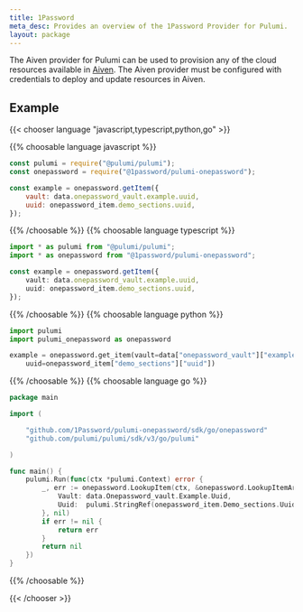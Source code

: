 ```yaml
---
title: 1Password
meta_desc: Provides an overview of the 1Password Provider for Pulumi.
layout: package
---
```


The Aiven provider for Pulumi can be used to provision any of the cloud resources available in [Aiven](https://aiven.io/).
The Aiven provider must be configured with credentials to deploy and update resources in Aiven.

## Example

{{< chooser language "javascript,typescript,python,go" >}}

{{% choosable language javascript %}}

```javascript
const pulumi = require("@pulumi/pulumi");
const onepassword = require("@1password/pulumi-onepassword");

const example = onepassword.getItem({
    vault: data.onepassword_vault.example.uuid,
    uuid: onepassword_item.demo_sections.uuid,
});
```

{{% /choosable %}}
{{% choosable language typescript %}}

```typescript
import * as pulumi from "@pulumi/pulumi";
import * as onepassword from "@1password/pulumi-onepassword";

const example = onepassword.getItem({
    vault: data.onepassword_vault.example.uuid,
    uuid: onepassword_item.demo_sections.uuid,
});
```

{{% /choosable %}}
{{% choosable language python %}}

```python
import pulumi
import pulumi_onepassword as onepassword

example = onepassword.get_item(vault=data["onepassword_vault"]["example"]["uuid"],
    uuid=onepassword_item["demo_sections"]["uuid"])
```

{{% /choosable %}}
{{% choosable language go %}}

```go
package main

import (

	"github.com/1Password/pulumi-onepassword/sdk/go/onepassword"
	"github.com/pulumi/pulumi/sdk/v3/go/pulumi"

)

func main() {
	pulumi.Run(func(ctx *pulumi.Context) error {
		_, err := onepassword.LookupItem(ctx, &onepassword.LookupItemArgs{
			Vault: data.Onepassword_vault.Example.Uuid,
			Uuid:  pulumi.StringRef(onepassword_item.Demo_sections.Uuid),
		}, nil)
		if err != nil {
			return err
		}
		return nil
	})
}
```

{{% /choosable %}}

<!--

{{% choosable language csharp %}}

```csharp
using System.Collections.Generic;
using System.Linq;
using Pulumi;
using Onepassword = Pulumi.Onepassword;
return await Deployment.RunAsync(() =&gt; 
{
    var example = Onepassword.GetItem.Invoke(new()
    {
        Vault = data.Onepassword_vault.Example.Uuid,
        Uuid = onepassword_item.Demo_sections.Uuid,
    });
});
```

{{% /choosable %}}

-->

{{< /chooser >}}
